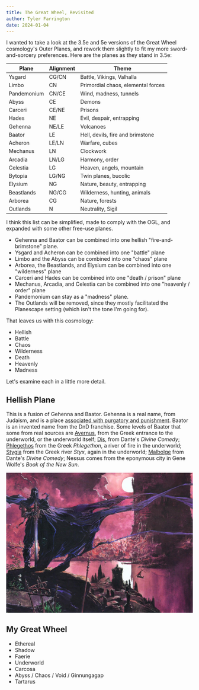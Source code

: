 ```yaml
---
title: The Great Wheel, Revisited
author: Tyler Farrington
date: 2024-01-04
---
```


I wanted to take a look at the 3.5e and 5e versions of the Great Wheel cosmology's Outer Planes, and rework them slightly to fit my more sword-and-sorcery preferences. Here are the planes as they stand in 3.5e:

| Plane       | Alignment | Theme                              |
|-------------|-----------|------------------------------------|
| Ysgard      | CG/CN     | Battle, Vikings, Valhalla          |
| Limbo       | CN        | Primordial chaos, elemental forces |
| Pandemonium | CN/CE     | Wind, madness, tunnels             |
| Abyss       | CE        | Demons                             |
| Carceri     | CE/NE     | Prisons                            |
| Hades       | NE        | Evil, despair, entrapping          |
| Gehenna     | NE/LE     | Volcanoes                          |
| Baator      | LE        | Hell, devils, fire and brimstone   |
| Acheron     | LE/LN     | Warfare, cubes                     |
| Mechanus    | LN        | Clockwork                          |
| Arcadia     | LN/LG     | Harmony, order                     |
| Celestia    | LG        | Heaven, angels, mountain           |
| Bytopia     | LG/NG     | Twin planes, bucolic               |
| Elysium     | NG        | Nature, beauty, entrapping         |
| Beastlands  | NG/CG     | Wilderness, hunting, animals       |
| Arborea     | CG        | Nature, forests                    |
| Outlands    | N         | Neutrality, Sigil                  |

I think this list can be simplified, made to comply with the OGL, and expanded with some other free-use planes.

- Gehenna and Baator can be combined into one hellish "fire-and-brimstone" plane.  
- Ysgard and Acheron can be combined into one "battle" plane
- Limbo and the Abyss can be combined into one "chaos" plane
- Arborea, the Beastlands, and Elysium can be combined into one "wilderness" plane
- Carceri and Hades can be combined into one "death / prison" plane
- Mechanus, Arcadia, and Celestia can be combined into one "heavenly / order" plane
- Pandemonium can stay as a "madness" plane.
- The Outlands will be removed, since they mostly facilitated the Planescape setting (which isn't the tone I'm going for).

That leaves us with this cosmology:

- Hellish
- Battle
- Chaos
- Wilderness
- Death
- Heavenly
- Madness

Let's examine each in a little more detail.

## Hellish Plane

This is a fusion of Gehenna and Baator. Gehenna is a real name, from Judaism, and is a place [associated with purgatory and punishment](https://en.wikipedia.org/wiki/Valley_of_Hinnom_(Gehenna)#Rabbinical_Judaism). Baator is an invented name from the DnD franchise. Some levels of Baator that some from real sources are [Avernus](https://en.wikipedia.org/wiki/Avernus), from the Greek entrance to the underworld, or the underworld itself; [Dis](https://en.wikipedia.org/wiki/Dis_(Divine_Comedy)), from Dante's *Divine Comedy*; [Phlegethos](https://en.wikipedia.org/wiki/Phlegethon) from the Greek *Phlegethon*, a river of fire in the underworld; [Stygia](https://en.wikipedia.org/wiki/Styx) from the Greek river *Styx*, again in the underworld; [Malbolge](https://en.wikipedia.org/wiki/Malebolge) from Dante's *Divine Comedy*; Nessus comes from the eponymous city in Gene Wolfe's *Book of the New Sun*.

![Picture of the cover art of the French edition of Book of the New Sun, artist Guillaume Sorel](nessus.jpeg)

## My Great Wheel

- Ethereal
- Shadow
- Faerie
- Underworld
- Carcosa
- Abyss / Chaos / Void / Ginnungagap
- Tartarus
